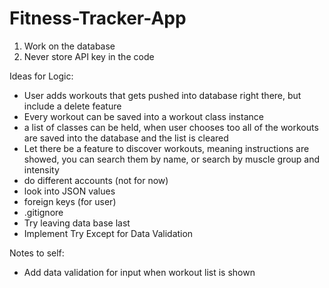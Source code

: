 # Fitness-Tracker-App

1) Work on the database
2) Never store API key in the code

Ideas for Logic:
- User adds workouts that gets pushed into database right there, but include a delete feature
- Every workout can be saved into a workout class instance
- a list of classes can be held, when user chooses too all of the workouts are saved into the database and the list is cleared
- Let there be a feature to discover workouts, meaning instructions are showed, you can search them by name, or search by muscle group and intensity
- do different accounts (not for now)
- look into JSON values
- foreign keys (for user)
- .gitignore
- Try leaving data base last
- Implement Try Except for Data Validation

Notes to self:
- Add data validation for input when workout list is shown